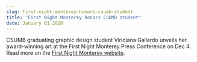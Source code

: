 ```yaml
---
slug: first-night-monterey-honors-csumb-student
title: "First Night Monterey honors CSUMB student"
date: January 01 2020
---
```


 
<p>
  CSUMB graduating graphic design student Viridiana Gallardo unveils her
  award-winning art at the First Night Monterey Press Conference on Dec 4. Read
  more on the
  <a href="https://www.firstnightmonterey.org/">First Night Monterey website</a>.
</p>
 
